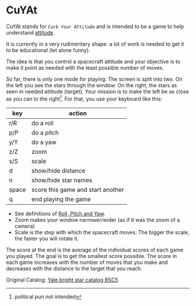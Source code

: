 # CuYAt

CuYAt stands for `Curb Your Attitude` and is intended to be a game to help understand
[attitude](https://en.wikipedia.org/wiki/Spacecraft_attitude_control).

It is currently in a very rudimentary shape: a lot of work is needed to get it
to be educational (let alone funny).

The idea is that you control a spacecraft attitude and your objective is to make
it point as needed with the least possible number of moves.

So far, there is only one mode for playing.
The screen is split into two.
On the left you see the stars through the window.
On the right, the stars as seen in needed attitude (target).
Your mission is to make the left be as close as you can to the right[^1].
For that, you use your keyboard like this:

[^1]: political pun not intended

| **key** | **action**     |
|-----|--------------------|
| r/R | do a roll          |
| p/P | do a pitch         |
| y/Y | do a yaw           |
| z/Z | zoom               |
| s/S | scale              |
| d   | show/hide distance |
| n   | show/hide star names |
| space | score this game and start another |
| q | end playing the game |

- See definitions of [Roll, Pitch and Yaw](https://en.wikipedia.org/wiki/Aircraft_principal_axes).
- Zoom makes your window narrower/wider (as if it was the zoom of a camera)
- Scale is the step with which the spacecraft moves. The bigger the scale, the faster you will rotate it.

The score at the end is the average of the individual scores of each game you played.
The goal is to get the smallest score possible.
The score in each game increases with the number of moves that you make and
decreases with the distance to the target that you reach.

Original Catalog: [Yale bright star catalog BSC5](http://tdc-www.harvard.edu/catalogs/bsc5.html)
